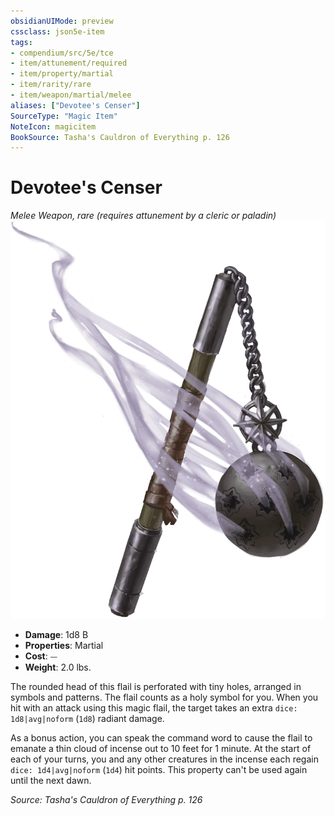 ```yaml
---
obsidianUIMode: preview
cssclass: json5e-item
tags:
- compendium/src/5e/tce
- item/attunement/required
- item/property/martial
- item/rarity/rare
- item/weapon/martial/melee
aliases: ["Devotee's Censer"]
SourceType: "Magic Item"
NoteIcon: magicitem
BookSource: Tasha's Cauldron of Everything p. 126
---
```

# Devotee's Censer
*Melee Weapon, rare (requires attunement by a cleric or paladin)*  
![](https://raw.githubusercontent.com/5etools-mirror-2/5etools-img/main/items/TCE/Devotee%27s%20Censer.webp#right)  

- **Damage**: 1d8 B
- **Properties**: Martial
- **Cost**: ⏤
- **Weight**: 2.0 lbs.

The rounded head of this flail is perforated with tiny holes, arranged in symbols and patterns. The flail counts as a holy symbol for you. When you hit with an attack using this magic flail, the target takes an extra `dice: 1d8|avg|noform` (`1d8`) radiant damage.

As a bonus action, you can speak the command word to cause the flail to emanate a thin cloud of incense out to 10 feet for 1 minute. At the start of each of your turns, you and any other creatures in the incense each regain `dice: 1d4|avg|noform` (`1d4`) hit points. This property can't be used again until the next dawn.

*Source: Tasha's Cauldron of Everything p. 126*